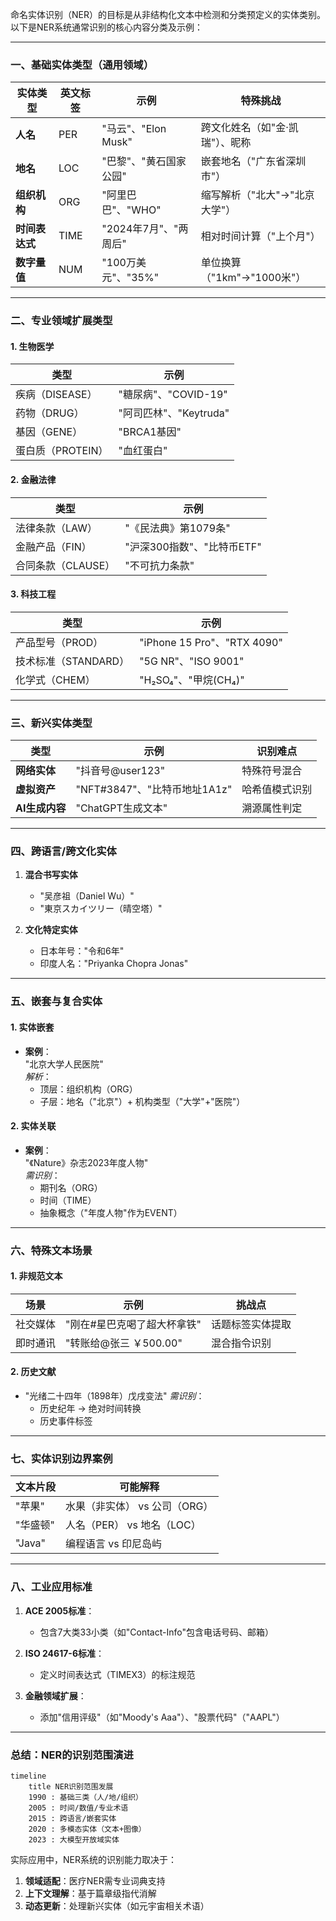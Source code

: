 命名实体识别（NER）的目标是从非结构化文本中检测和分类预定义的实体类别。以下是NER系统通常识别的核心内容分类及示例：

---

### **一、基础实体类型（通用领域）**
| 实体类型       | 英文标签 | 示例                          | 特殊挑战                     |
|----------------|----------|-------------------------------|----------------------------|
| **人名**       | PER      | "马云"、"Elon Musk"           | 跨文化姓名（如"金·凯瑞"）、昵称 |
| **地名**       | LOC      | "巴黎"、"黄石国家公园"        | 嵌套地名（"广东省深圳市"）    |
| **组织机构**   | ORG      | "阿里巴巴"、"WHO"             | 缩写解析（"北大"→"北京大学"）|
| **时间表达式** | TIME     | "2024年7月"、"两周后"         | 相对时间计算（"上个月"）      |
| **数字量值**   | NUM      | "100万美元"、"35%"            | 单位换算（"1km"→"1000米"）   |

---

### **二、专业领域扩展类型**
#### 1. **生物医学**
| 类型            | 示例                      |
|-----------------|--------------------------|
| 疾病（DISEASE） | "糖尿病"、"COVID-19"     |
| 药物（DRUG）    | "阿司匹林"、"Keytruda"   |
| 基因（GENE）    | "BRCA1基因"             |
| 蛋白质（PROTEIN）| "血红蛋白"              |

#### 2. **金融法律**
| 类型              | 示例                          |
|-------------------|------------------------------|
| 法律条款（LAW）   | "《民法典》第1079条"         |
| 金融产品（FIN）   | "沪深300指数"、"比特币ETF"    |
| 合同条款（CLAUSE）| "不可抗力条款"               |

#### 3. **科技工程**
| 类型              | 示例                          |
|-------------------|------------------------------|
| 产品型号（PROD）  | "iPhone 15 Pro"、"RTX 4090"  |
| 技术标准（STANDARD）| "5G NR"、"ISO 9001"         |
| 化学式（CHEM）    | "H₂SO₄"、"甲烷(CH₄)"         |

---

### **三、新兴实体类型**
| 类型               | 示例                          | 识别难点                  |
|--------------------|------------------------------|-------------------------|
| **网络实体**       | "抖音号@user123"             | 特殊符号混合             |
| **虚拟资产**       | "NFT#3847"、"比特币地址1A1z" | 哈希值模式识别           |
| **AI生成内容**     | "ChatGPT生成文本"            | 溯源属性判定             |

---

### **四、跨语言/跨文化实体**
1. **混合书写实体**  
   - "吴彦祖（Daniel Wu）"
   - "東京スカイツリー（晴空塔）"

2. **文化特定实体**  
   - 日本年号："令和6年"
   - 印度人名："Priyanka Chopra Jonas"

---

### **五、嵌套与复合实体**
#### 1. **实体嵌套**
- **案例**：  
  "北京大学人民医院"  
  *解析*：  
  - 顶层：组织机构（ORG）  
  - 子层：地名（"北京"）+ 机构类型（"大学"+"医院"）

#### 2. **实体关联**
- **案例**：  
  "《Nature》杂志2023年度人物"  
  *需识别*：  
  - 期刊名（ORG）  
  - 时间（TIME）  
  - 抽象概念（"年度人物"作为EVENT）

---

### **六、特殊文本场景**
#### 1. **非规范文本**
| 场景       | 示例                          | 挑战点                  |
|------------|------------------------------|-----------------------|
| 社交媒体   | "刚在#星巴克喝了超大杯拿铁"   | 话题标签实体提取        |
| 即时通讯   | "转账给@张三 ￥500.00"        | 混合指令识别            |

#### 2. **历史文献**
- "光绪二十四年（1898年）戊戌变法"
  *需识别*：  
  - 历史纪年 → 绝对时间转换  
  - 历史事件标签

---

### **七、实体识别边界案例**
| 文本片段                | 可能解释                     |
|-------------------------|----------------------------|
| "苹果"                  | 水果（非实体） vs 公司（ORG）|
| "华盛顿"                | 人名（PER） vs 地名（LOC）  |
| "Java"                  | 编程语言 vs 印尼岛屿         |

---

### **八、工业应用标准**
1. **ACE 2005标准**：
   - 包含7大类33小类（如"Contact-Info"包含电话号码、邮箱）

2. **ISO 24617-6标准**：
   - 定义时间表达式（TIMEX3）的标注规范

3. **金融领域扩展**：
   - 添加"信用评级"（如"Moody's Aaa"）、"股票代码"（"AAPL"）

---

### **总结：NER的识别范围演进**
```mermaid
timeline
    title NER识别范围发展
    1990 : 基础三类（人/地/组织）
    2005 : 时间/数值/专业术语
    2015 : 跨语言/嵌套实体
    2020 : 多模态实体（文本+图像）
    2023 : 大模型开放域实体
```

实际应用中，NER系统的识别能力取决于：
1. **领域适配**：医疗NER需专业词典支持
2. **上下文理解**：基于篇章级指代消解
3. **动态更新**：处理新兴实体（如元宇宙相关术语）